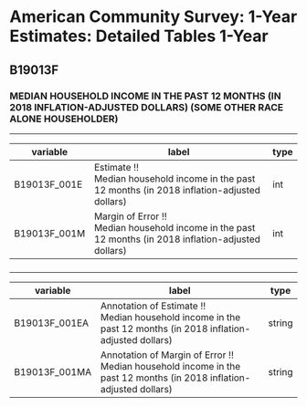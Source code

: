 # American Community Survey: 1-Year Estimates: Detailed Tables 1-Year

## B19013F

### MEDIAN HOUSEHOLD INCOME IN THE PAST 12 MONTHS (IN 2018 INFLATION-ADJUSTED DOLLARS) (SOME OTHER RACE ALONE HOUSEHOLDER)

___

| variable | label | type |
| ----- | ----- | ----- |
| B19013F_001E | Estimate !!<br>Median household income in the past 12 months (in 2018 inflation-adjusted dollars) | int |
| B19013F_001M | Margin of Error !!<br>Median household income in the past 12 months (in 2018 inflation-adjusted dollars) | int |
### 

___

| variable | label | type |
| ----- | ----- | ----- |
| B19013F_001EA | Annotation of Estimate !!<br>Median household income in the past 12 months (in 2018 inflation-adjusted dollars) | string |
| B19013F_001MA | Annotation of Margin of Error !!<br>Median household income in the past 12 months (in 2018 inflation-adjusted dollars) | string |


